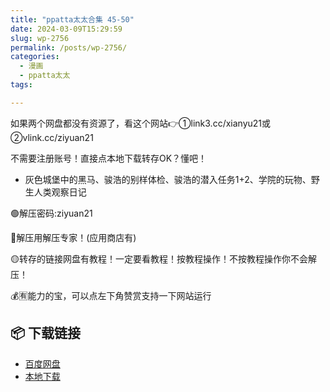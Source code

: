 ```yaml
---
title: "ppatta太太合集 45-50"
date: 2024-03-09T15:29:59
slug: wp-2756
permalink: /posts/wp-2756/
categories:
  - 漫画
  - ppatta太太
tags:

---
```


如果两个网盘都没有资源了，看这个网站👉①link3.cc/xianyu21或②vlink.cc/ziyuan21

不需要注册账号！直接点本地下载转存OK？懂吧！

*   灰色城堡中的黑马、骏浩的别样体检、骏浩的潜入任务1+2、学院的玩物、野生人类观察日记

🟢解压密码:ziyuan21

🔵解压用解压专家！(应用商店有)

🟡转存的链接网盘有教程！一定要看教程！按教程操作！不按教程操作你不会解压！

💰🈶能力的宝，可以点左下角赞赏支持一下网站运行

## 📦 下载链接
- [百度网盘](https://blziyuan21.com/pay-download/2756?key=40bd78436d&down_id=0)
- [本地下载](https://blziyuan21.com/pay-download/2756?key=40bd78436d&down_id=1)

